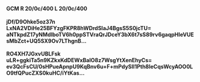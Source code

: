 #### GCM R 20/0c/400 L 20/0c/400
**jDf/D9Ohke5oz37n**<br/>**LxNA2VDiHe25BFYzgFKPR8hWDrdSlaJ4BgsS5S0jcTU=**<br/>**aNTkpdZ17yNMdlboTV6h0ppSTVraQrJDceY3bX6t7sS89rv6gaqpHIeVUEsMbZct+UQ5SX9Ov7LThgnB...**<br/><br/>
**RO4XH7JGxvUBLFsk**<br/>**uLR+ggkiTa5n9KZkxKdDEWxBalO8z7WsgYtXenEhyCs=**<br/>**ev3QcFsCU/0sHPueApnpU9KqBnv6u+F+mPdySII1Pth8leCqsWcyAOO0LO9tfQPucZXS0kuHC/iYtKas...**